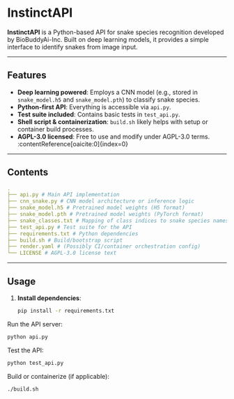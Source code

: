 # InstinctAPI

**InstinctAPI** is a Python-based API for snake species recognition developed by BioBuddyAi-Inc. Built on deep learning models, it provides a simple interface to identify snakes from image input.

---

## Features

- **Deep learning powered**: Employs a CNN model (e.g., stored in `snake_model.h5` and `snake_model.pth`) to classify snake species.
- **Python-first API**: Everything is accessible via `api.py`.
- **Test suite included**: Contains basic tests in `test_api.py`.
- **Shell script & containerization**: `build.sh` likely helps with setup or container build processes.
- **AGPL-3.0 licensed**: Free to use and modify under AGPL-3.0 terms. :contentReference[oaicite:0]{index=0}

---

## Contents
```yaml
.
├── api.py # Main API implementation
├── cnn_snake.py # CNN model architecture or inference logic
├── snake_model.h5 # Pretrained model weights (H5 format)
├── snake_model.pth # Pretrained model weights (PyTorch format)
├── snake_classes.txt # Mapping of class indices to snake species names
├── test_api.py # Test suite for the API
├── requirements.txt # Python dependencies
├── build.sh # Build/bootstrap script
├── render.yaml # (Possibly CI/container orchestration config)
└── LICENSE # AGPL-3.0 license text

```


---

## Usage

1. **Install dependencies**:  
   ```bash
   pip install -r requirements.txt
   ```
Run the API server:

```bash
python api.py
```
Test the API:

```bash
python test_api.py
```
Build or containerize (if applicable):

```bash
./build.sh
```
